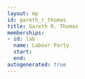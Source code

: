 ```yaml
---
layout: mp
id: gareth_r_thomas
title: Gareth R. Thomas
memberships:
- id: lab
  name: Labour Party
  start: 
  end: 
autogenerated: true
---
```

